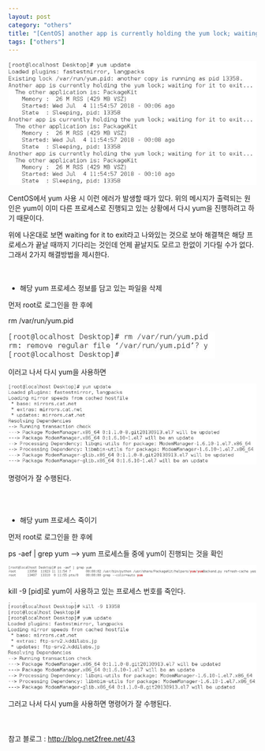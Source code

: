 ```yaml
---
layout: post
category: "others"
title: "[CentOS] another app is currently holding the yum lock; waiting for it to exit..."
tags: ["others"]
---
```


<img src="https://github.com/P00HP00H/P00HP00H.github.io/blob/master/img/Others/77.JPG?raw=true" width="px">


CentOS에서 yum 사용 시 이런 에러가 발생할 때가 있다. 위의 메시지가 출력되는 원인은 yum이 이미 다른 프로세스로 진행되고 있는 상황에서 다시 yum을 진행하려고 하기 때문이다.

위에 나온대로 보면 waiting for it to exit라고 나와있는 것으로 보아 해결책은 해당 프로세스가 끝날 때까지 기다리는 것인데 언제 끝날지도 모르고 한없이 기다릴 수가 없다. 그래서 2가지 해결방법을 제시한다.<br><br><br>

- 해당 yum 프로세스 정보를 담고 있는 파일을 삭제

먼저 root로 로그인을 한 후에

rm /var/run/yum.pid

<img src="https://github.com/P00HP00H/P00HP00H.github.io/blob/master/img/Others/74.JPG?raw=true" width="px">

이러고 나서 다시 yum을 사용하면

<img src="https://github.com/P00HP00H/P00HP00H.github.io/blob/master/img/Others/73.JPG?raw=true" width="px">

명령어가 잘 수행된다.
<br><br><br><br>
- 해당 yum 프로세스 죽이기

먼저 root로 로그인을 한 후에

ps -aef \| grep yum	--> yum 프로세스들 중에 yum이 진행되는 것을 확인

<img src="https://github.com/P00HP00H/P00HP00H.github.io/blob/master/img/Others/78.JPG?raw=true" width="750px">

kill -9 [pid]로 yum이 사용하고 있는 프로세스 번호를 죽인다.

<img src="https://github.com/P00HP00H/P00HP00H.github.io/blob/master/img/Others/79.JPG?raw=true" width="px">

그러고 나서 다시 yum을 사용하면 명령어가 잘 수행된다.
<br><br><br><br>
참고 블로그 : http://blog.net2free.net/43
